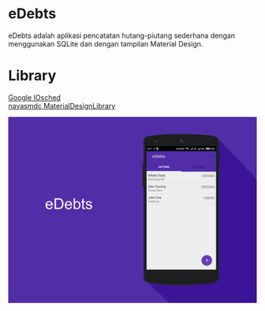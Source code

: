 # eDebts<br />
eDebts adalah aplikasi pencatatan hutang-piutang sederhana dengan menggunakan SQLite dan dengan tampilan Material Design.

# Library<br />
[Google IOsched](https://github.com/google/iosched)<br />
[navasmdc MaterialDesignLibrary](https://github.com/navasmdc/MaterialDesignLibrary)

![alt tag](https://raw.githubusercontent.com/imammuhtadi/eDebts/master/app/src/main/res/drawable/eDebts%20mockup.png)
